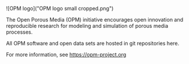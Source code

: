 ![OPM logo]("OPM logo small cropped.png")

The Open Porous Media (OPM) initiative encourages open innovation and reproducible research for modeling and simulation of porous media processes.

All OPM software and open data sets are hosted in git repositories here.

For more information, see https://opm-project.org
